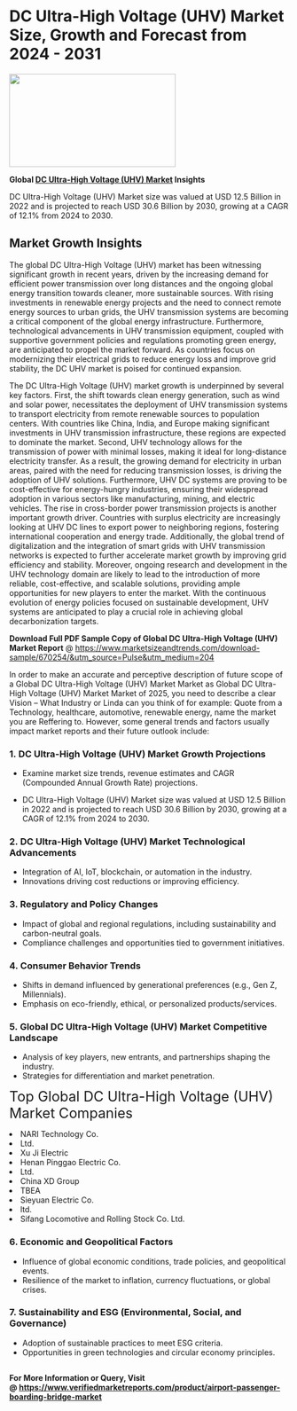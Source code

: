 <H1>DC Ultra-High Voltage (UHV) Market Size, Growth and Forecast from 2024 - 2031</H1><img class="aligncenter size-medium wp-image-584254" src="https://thirdeyenews.in/wp-content/uploads/2024/09/Global-Market-Research-300x168.jpeg" alt="" width="300" height="168" /><p><strong>Global&nbsp;<a href="https://www.marketsizeandtrends.com/download-sample/670254/&amp;utm_source=Pulse&amp;utm_medium=204">DC Ultra-High Voltage (UHV) Market</a> Insights</strong></p><p>DC Ultra-High Voltage (UHV) Market size was valued at USD 12.5 Billion in 2022 and is projected to reach USD 30.6 Billion by 2030, growing at a CAGR of 12.1% from 2024 to 2030.</p><p><h2>Market Growth Insights</h2> <p>The global DC Ultra-High Voltage (UHV) market has been witnessing significant growth in recent years, driven by the increasing demand for efficient power transmission over long distances and the ongoing global energy transition towards cleaner, more sustainable sources. With rising investments in renewable energy projects and the need to connect remote energy sources to urban grids, the UHV transmission systems are becoming a critical component of the global energy infrastructure. Furthermore, technological advancements in UHV transmission equipment, coupled with supportive government policies and regulations promoting green energy, are anticipated to propel the market forward. As countries focus on modernizing their electrical grids to reduce energy loss and improve grid stability, the DC UHV market is poised for continued expansion. </p> <p>The DC Ultra-High Voltage (UHV) market growth is underpinned by several key factors. First, the shift towards clean energy generation, such as wind and solar power, necessitates the deployment of UHV transmission systems to transport electricity from remote renewable sources to population centers. With countries like China, India, and Europe making significant investments in UHV transmission infrastructure, these regions are expected to dominate the market. Second, UHV technology allows for the transmission of power with minimal losses, making it ideal for long-distance electricity transfer. As a result, the growing demand for electricity in urban areas, paired with the need for reducing transmission losses, is driving the adoption of UHV solutions. Furthermore, UHV DC systems are proving to be cost-effective for energy-hungry industries, ensuring their widespread adoption in various sectors like manufacturing, mining, and electric vehicles. The rise in cross-border power transmission projects is another important growth driver. Countries with surplus electricity are increasingly looking at UHV DC lines to export power to neighboring regions, fostering international cooperation and energy trade. Additionally, the global trend of digitalization and the integration of smart grids with UHV transmission networks is expected to further accelerate market growth by improving grid efficiency and stability. Moreover, ongoing research and development in the UHV technology domain are likely to lead to the introduction of more reliable, cost-effective, and scalable solutions, providing ample opportunities for new players to enter the market. With the continuous evolution of energy policies focused on sustainable development, UHV systems are anticipated to play a crucial role in achieving global decarbonization targets. </p><p><span class=""><strong>Download Full PDF Sample Copy of Global DC Ultra-High Voltage (UHV) Market Report</strong> @ <a href="https://www.marketsizeandtrends.com/download-sample/670254/&amp;utm_source=Pulse&amp;utm_medium=204" target="_blank">https://www.marketsizeandtrends.com/download-sample/670254/&amp;utm_source=Pulse&amp;utm_medium=204</a></span></p><p>In order to make an accurate and perceptive description of future scope of a Global&nbsp;DC Ultra-High Voltage (UHV) Market Market as Global&nbsp;DC Ultra-High Voltage (UHV) Market Market of 2025, you need to describe a clear Vision &ndash; What Industry or Linda can you think of for example: Quote from a Technology, healthcare, automotive, renewable energy, name the market you are Reffering to. However, some general trends and factors usually impact market reports and their future outlook include:</p><h3>1.&nbsp;<strong>DC Ultra-High Voltage (UHV) Market Growth Projections</strong></h3><ul><li>Examine market size trends, revenue estimates and CAGR (Compounded Annual Growth Rate) projections.</li><li><p>DC Ultra-High Voltage (UHV) Market size was valued at USD 12.5 Billion in 2022 and is projected to reach USD 30.6 Billion by 2030, growing at a CAGR of 12.1% from 2024 to 2030.</p></li></ul><h3>2.&nbsp;<strong>DC Ultra-High Voltage (UHV) Market Technological Advancements</strong></h3><ul><li>Integration of AI, IoT, blockchain, or automation in the industry.</li><li>Innovations driving cost reductions or improving efficiency.</li></ul><h3>3.&nbsp;<strong>Regulatory and Policy Changes</strong></h3><ul><li>Impact of global and regional regulations, including sustainability and carbon-neutral goals.</li><li>Compliance challenges and opportunities tied to government initiatives.</li></ul><h3>4.&nbsp;<strong>Consumer Behavior Trends</strong></h3><ul><li>Shifts in demand influenced by generational preferences (e.g., Gen Z, Millennials).</li><li>Emphasis on eco-friendly, ethical, or personalized products/services.</li></ul><h3>5.&nbsp;<strong>Global DC Ultra-High Voltage (UHV) Market Competitive Landscape</strong></h3><ul><li>Analysis of key players, new entrants, and partnerships shaping the industry.</li><li>Strategies for differentiation and market penetration.</li></ul><p data-pm-slice="1 1 []"><span style="color: inherit; font-family: inherit; font-size: 25px;">Top Global DC Ultra-High Voltage (UHV) Market Companies</span></p><div class="" data-test-id=""><p><li>NARI Technology Co.</li><li> Ltd.</li><li> Xu Ji Electric</li><li> Henan Pinggao Electric Co.</li><li>Ltd.</li><li> China XD Group</li><li> TBEA</li><li> Sieyuan Electric Co.</li><li>ltd.</li><li> Sifang Locomotive and Rolling Stock Co. Ltd.</li></p></div><h3>6.&nbsp;<strong>Economic and Geopolitical Factors</strong></h3><ul><li>Influence of global economic conditions, trade policies, and geopolitical events.</li><li>Resilience of the market to inflation, currency fluctuations, or global crises.</li></ul><h3>7.&nbsp;<strong>Sustainability and ESG (Environmental, Social, and Governance)</strong></h3><ul><li>Adoption of sustainable practices to meet ESG criteria.</li><li>Opportunities in green technologies and circular economy principles.</li></ul><h2><strong style="font-size: 14px;">For More Information or Query, Visit @&nbsp;</strong><a style="background-color: #ffffff; font-size: 14px;" href="https://www.marketsizeandtrends.com/report/dc-ultra-high-voltage-uhv-market/" target="_blank">https://www.verifiedmarketreports.com/product/airport-passenger-boarding-bridge-market</a></h2>
